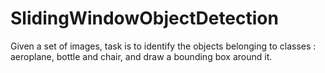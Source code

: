 # SlidingWindowObjectDetection
Given a set of images, task is to identify the objects belonging to classes : aeroplane, bottle and chair, and draw a bounding box around it.
